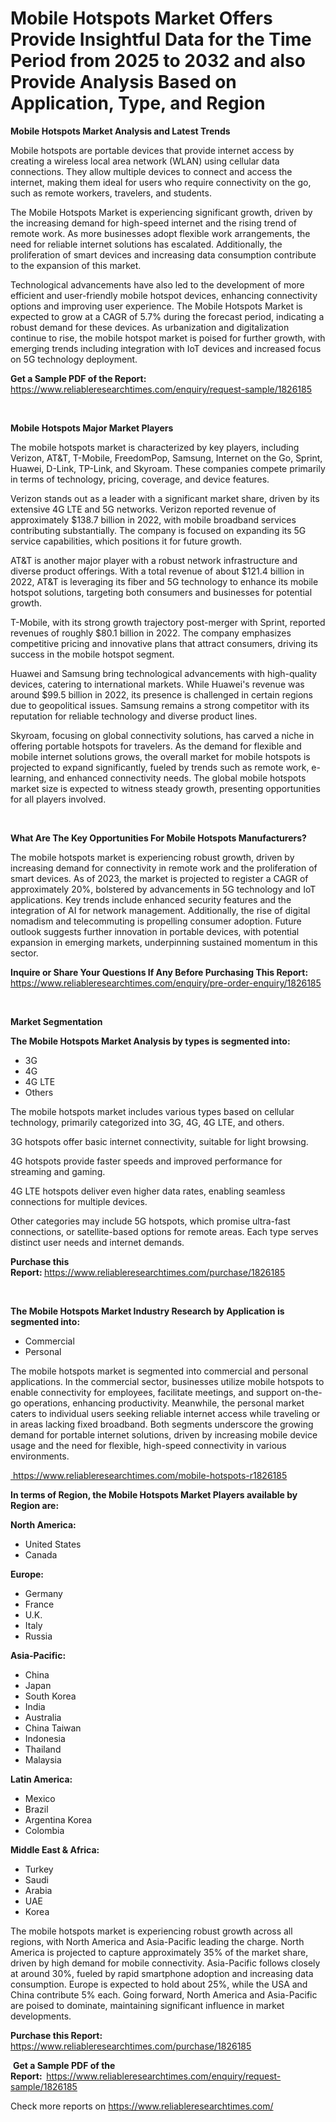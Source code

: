 <p><h1>Mobile Hotspots Market Offers Provide Insightful Data for the Time Period from 2025 to 2032 and also Provide Analysis Based on Application, Type, and Region</h1></p><p><strong>Mobile Hotspots Market Analysis and Latest Trends</strong></p>
<p><p>Mobile hotspots are portable devices that provide internet access by creating a wireless local area network (WLAN) using cellular data connections. They allow multiple devices to connect and access the internet, making them ideal for users who require connectivity on the go, such as remote workers, travelers, and students. </p><p>The Mobile Hotspots Market is experiencing significant growth, driven by the increasing demand for high-speed internet and the rising trend of remote work. As more businesses adopt flexible work arrangements, the need for reliable internet solutions has escalated. Additionally, the proliferation of smart devices and increasing data consumption contribute to the expansion of this market.</p><p>Technological advancements have also led to the development of more efficient and user-friendly mobile hotspot devices, enhancing connectivity options and improving user experience. The Mobile Hotspots Market is expected to grow at a CAGR of 5.7% during the forecast period, indicating a robust demand for these devices. As urbanization and digitalization continue to rise, the mobile hotspot market is poised for further growth, with emerging trends including integration with IoT devices and increased focus on 5G technology deployment.</p></p>
<p><strong>Get a Sample PDF of the Report:&nbsp;</strong> <a href="https://www.reliableresearchtimes.com/enquiry/request-sample/1826185?utm_campaign=2225&utm_medium=2&utm_source=Github&utm_content=ia&utm_term=15022025&utm_id=mobile-hotspots">https://www.reliableresearchtimes.com/enquiry/request-sample/1826185</a></p>
<p>&nbsp;</p>
<p><strong>Mobile Hotspots Major Market Players</strong></p>
<p><p>The mobile hotspots market is characterized by key players, including Verizon, AT&T, T-Mobile, FreedomPop, Samsung, Internet on the Go, Sprint, Huawei, D-Link, TP-Link, and Skyroam. These companies compete primarily in terms of technology, pricing, coverage, and device features.</p><p>Verizon stands out as a leader with a significant market share, driven by its extensive 4G LTE and 5G networks. Verizon reported revenue of approximately $138.7 billion in 2022, with mobile broadband services contributing substantially. The company is focused on expanding its 5G service capabilities, which positions it for future growth.</p><p>AT&T is another major player with a robust network infrastructure and diverse product offerings. With a total revenue of about $121.4 billion in 2022, AT&T is leveraging its fiber and 5G technology to enhance its mobile hotspot solutions, targeting both consumers and businesses for potential growth.</p><p>T-Mobile, with its strong growth trajectory post-merger with Sprint, reported revenues of roughly $80.1 billion in 2022. The company emphasizes competitive pricing and innovative plans that attract consumers, driving its success in the mobile hotspot segment.</p><p>Huawei and Samsung bring technological advancements with high-quality devices, catering to international markets. While Huawei's revenue was around $99.5 billion in 2022, its presence is challenged in certain regions due to geopolitical issues. Samsung remains a strong competitor with its reputation for reliable technology and diverse product lines.</p><p>Skyroam, focusing on global connectivity solutions, has carved a niche in offering portable hotspots for travelers. As the demand for flexible and mobile internet solutions grows, the overall market for mobile hotspots is projected to expand significantly, fueled by trends such as remote work, e-learning, and enhanced connectivity needs. The global mobile hotspots market size is expected to witness steady growth, presenting opportunities for all players involved.</p></p>
<p>&nbsp;</p>
<p><strong>What Are The Key Opportunities For Mobile Hotspots Manufacturers?</strong></p>
<p><p>The mobile hotspots market is experiencing robust growth, driven by increasing demand for connectivity in remote work and the proliferation of smart devices. As of 2023, the market is projected to register a CAGR of approximately 20%, bolstered by advancements in 5G technology and IoT applications. Key trends include enhanced security features and the integration of AI for network management. Additionally, the rise of digital nomadism and telecommuting is propelling consumer adoption. Future outlook suggests further innovation in portable devices, with potential expansion in emerging markets, underpinning sustained momentum in this sector.</p></p>
<p><strong>Inquire or Share Your Questions If Any Before Purchasing This Report:</strong> <a href="https://www.reliableresearchtimes.com/enquiry/pre-order-enquiry/1826185?utm_campaign=2225&utm_medium=2&utm_source=Github&utm_content=ia&utm_term=15022025&utm_id=mobile-hotspots">https://www.reliableresearchtimes.com/enquiry/pre-order-enquiry/1826185</a></p>
<p>&nbsp;</p>
<p><strong>Market Segmentation</strong></p>
<p><strong>The Mobile Hotspots Market Analysis by types is segmented into:</strong></p>
<p><ul><li>3G</li><li>4G</li><li>4G LTE</li><li>Others</li></ul></p>
<p><p>The mobile hotspots market includes various types based on cellular technology, primarily categorized into 3G, 4G, 4G LTE, and others. </p><p>3G hotspots offer basic internet connectivity, suitable for light browsing. </p><p>4G hotspots provide faster speeds and improved performance for streaming and gaming. </p><p>4G LTE hotspots deliver even higher data rates, enabling seamless connections for multiple devices. </p><p>Other categories may include 5G hotspots, which promise ultra-fast connections, or satellite-based options for remote areas. Each type serves distinct user needs and internet demands.</p></p>
<p><strong>Purchase this Report:&nbsp;</strong><a href="https://www.reliableresearchtimes.com/purchase/1826185?utm_campaign=2225&utm_medium=2&utm_source=Github&utm_content=ia&utm_term=15022025&utm_id=mobile-hotspots">https://www.reliableresearchtimes.com/purchase/1826185</a></p>
<p>&nbsp;</p>
<p><strong>The Mobile Hotspots Market Industry Research by Application is segmented into:</strong></p>
<p><ul><li>Commercial</li><li>Personal</li></ul></p>
<p><p>The mobile hotspots market is segmented into commercial and personal applications. In the commercial sector, businesses utilize mobile hotspots to enable connectivity for employees, facilitate meetings, and support on-the-go operations, enhancing productivity. Meanwhile, the personal market caters to individual users seeking reliable internet access while traveling or in areas lacking fixed broadband. Both segments underscore the growing demand for portable internet solutions, driven by increasing mobile device usage and the need for flexible, high-speed connectivity in various environments.</p></p>
<p><a href="https://www.reliableresearchtimes.com/mobile-hotspots-r1826185?utm_campaign=2225&utm_medium=2&utm_source=Github&utm_content=ia&utm_term=15022025&utm_id=mobile-hotspots">&nbsp;https://www.reliableresearchtimes.com/mobile-hotspots-r1826185</a></p>
<p><strong>In terms of Region, the Mobile Hotspots Market Players available by Region are:</strong></p>
<p>
    <p> <strong> North America: </strong>
        <ul>
            <li>United States</li>
            <li>Canada</li>
        </ul>
        </p> 
    <p> <strong> Europe: </strong>
        <ul>
            <li>Germany</li>
            <li>France</li>
            <li>U.K.</li>
            <li>Italy</li>
            <li>Russia</li>
        </ul>
        </p> 
    <p> <strong> Asia-Pacific: </strong>
        <ul>
            <li>China</li>
            <li>Japan</li>
            <li>South Korea</li>
            <li>India</li>
            <li>Australia</li>
            <li>China Taiwan</li>
            <li>Indonesia</li>
            <li>Thailand</li>
            <li>Malaysia</li>
        </ul>
        </p> 
    <p> <strong> Latin America: </strong>
        <ul>
            <li>Mexico</li>
            <li>Brazil</li>
            <li>Argentina Korea</li>
            <li>Colombia</li>
        </ul>
        </p> 
    <p> <strong> Middle East & Africa: </strong>
        <ul>
            <li>Turkey</li>
            <li>Saudi</li>
            <li>Arabia</li>
            <li>UAE</li>
            <li>Korea</li>
        </ul>
    </p>
    </p>
<p><p>The mobile hotspots market is experiencing robust growth across all regions, with North America and Asia-Pacific leading the charge. North America is projected to capture approximately 35% of the market share, driven by high demand for mobile connectivity. Asia-Pacific follows closely at around 30%, fueled by rapid smartphone adoption and increasing data consumption. Europe is expected to hold about 25%, while the USA and China contribute 5% each. Going forward, North America and Asia-Pacific are poised to dominate, maintaining significant influence in market developments.</p></p>
<p><strong>Purchase this Report: </strong><a href="https://www.reliableresearchtimes.com/purchase/1826185?utm_campaign=2225&utm_medium=2&utm_source=Github&utm_content=ia&utm_term=15022025&utm_id=mobile-hotspots">https://www.reliableresearchtimes.com/purchase/1826185</a></p>
<p>&nbsp;<strong>Get a Sample PDF of the Report:&nbsp;&nbsp;</strong><a href="https://www.reliableresearchtimes.com/enquiry/request-sample/1826185?utm_campaign=2225&utm_medium=2&utm_source=Github&utm_content=ia&utm_term=15022025&utm_id=mobile-hotspots">https://www.reliableresearchtimes.com/enquiry/request-sample/1826185</a></p>
<p><strong></strong></p>
<p>Check more reports on <a href="https://www.reliableresearchtimes.com/?utm_campaign=2225&utm_medium=2&utm_source=Github&utm_content=ia&utm_term=15022025&utm_id=mobile-hotspots">https://www.reliableresearchtimes.com/</a></p>